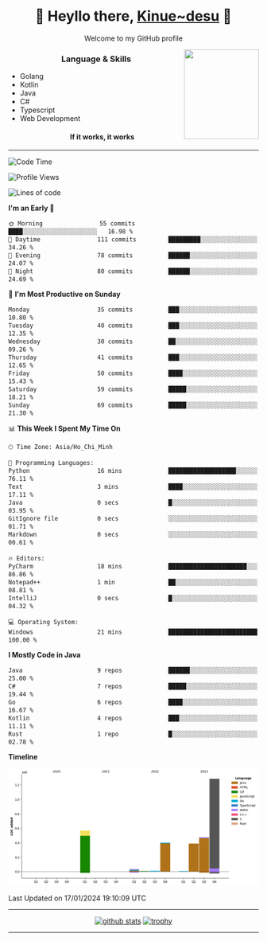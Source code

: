 <h1 align="center"> 🌸 Heyllo there, <a href="https://github.com/Kinue72">Kinue~desu</a> 🌸 </h1>
<p align="center"> Welcome to my GitHub profile </p>
<img align="right" src="https://i.imgur.com/yjwWPiL.png" width="150" height="180">

<h3 align="center"> Language & Skills </h3>

- Golang
- Kotlin
- Java
- C#
- Typescript
- Web Development
  <h4 align="center">If it works, it works</h4>
<hr>

<!--START_SECTION:waka-->
![Code Time](http://img.shields.io/badge/Code%20Time-8%20hrs%202%20mins-blue)

![Profile Views](http://img.shields.io/badge/Profile%20Views-2-blue)

![Lines of code](https://img.shields.io/badge/From%20Hello%20World%20I%27ve%20Written-3.2%20million%20lines%20of%20code-blue)

**I'm an Early 🐤** 

```text
🌞 Morning                55 commits          ████░░░░░░░░░░░░░░░░░░░░░   16.98 % 
🌆 Daytime                111 commits         █████████░░░░░░░░░░░░░░░░   34.26 % 
🌃 Evening                78 commits          ██████░░░░░░░░░░░░░░░░░░░   24.07 % 
🌙 Night                  80 commits          ██████░░░░░░░░░░░░░░░░░░░   24.69 % 
```
📅 **I'm Most Productive on Sunday** 

```text
Monday                   35 commits          ███░░░░░░░░░░░░░░░░░░░░░░   10.80 % 
Tuesday                  40 commits          ███░░░░░░░░░░░░░░░░░░░░░░   12.35 % 
Wednesday                30 commits          ██░░░░░░░░░░░░░░░░░░░░░░░   09.26 % 
Thursday                 41 commits          ███░░░░░░░░░░░░░░░░░░░░░░   12.65 % 
Friday                   50 commits          ████░░░░░░░░░░░░░░░░░░░░░   15.43 % 
Saturday                 59 commits          █████░░░░░░░░░░░░░░░░░░░░   18.21 % 
Sunday                   69 commits          █████░░░░░░░░░░░░░░░░░░░░   21.30 % 
```


📊 **This Week I Spent My Time On** 

```text
🕑︎ Time Zone: Asia/Ho_Chi_Minh

💬 Programming Languages: 
Python                   16 mins             ███████████████████░░░░░░   76.11 % 
Text                     3 mins              ████░░░░░░░░░░░░░░░░░░░░░   17.11 % 
Java                     0 secs              █░░░░░░░░░░░░░░░░░░░░░░░░   03.95 % 
GitIgnore file           0 secs              ░░░░░░░░░░░░░░░░░░░░░░░░░   01.71 % 
Markdown                 0 secs              ░░░░░░░░░░░░░░░░░░░░░░░░░   00.61 % 

🔥 Editors: 
PyCharm                  18 mins             ██████████████████████░░░   86.86 % 
Notepad++                1 min               ██░░░░░░░░░░░░░░░░░░░░░░░   08.81 % 
IntelliJ                 0 secs              █░░░░░░░░░░░░░░░░░░░░░░░░   04.32 % 

💻 Operating System: 
Windows                  21 mins             █████████████████████████   100.00 % 
```

**I Mostly Code in Java** 

```text
Java                     9 repos             ██████░░░░░░░░░░░░░░░░░░░   25.00 % 
C#                       7 repos             █████░░░░░░░░░░░░░░░░░░░░   19.44 % 
Go                       6 repos             ████░░░░░░░░░░░░░░░░░░░░░   16.67 % 
Kotlin                   4 repos             ███░░░░░░░░░░░░░░░░░░░░░░   11.11 % 
Rust                     1 repo              █░░░░░░░░░░░░░░░░░░░░░░░░   02.78 % 
```



**Timeline**

![Lines of Code chart](https://raw.githubusercontent.com/Kinue72/Kinue72/main/assets/bar_graph.png)


 Last Updated on 17/01/2024 19:10:09 UTC
<!--END_SECTION:waka-->

<hr>

<p align="center">
  <a href="https://github.com/anuraghazra/github-readme-stats"><img src="https://github-readme-stats.vercel.app/api?username=Kinue72&show_icons=true&include_all_commits=true&theme=nord" alt="github stats"></a>
  <a href="https://github.com/ryo-ma/github-profile-trophy"><img src="https://github-profile-trophy.vercel.app/?username=Kinue72&theme=nord" alt="trophy"></a>
</p>

<hr>
